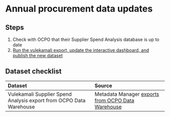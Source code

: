 # Annual procurement data updates

## Steps

1. Check with OCPO that their Supplier Spend Analysis database is up to date
2. [Run the vulekamali export, update the interactive dashboard, and publish the new dataset](../operations-actions/adding-modifying-information-on-the-site/updating-procurement-spend-analysis-data.md)

## Dataset checklist

| Dataset | Source |
| :--- | :--- |
| Vulekamali Supplier Spend Analysis export from OCPO Data Warehouse | Metadata Manager [exports from OCPO Data Warehouse](../operations-actions/adding-modifying-information-on-the-site/updating-procurement-spend-analysis-data.md) |







